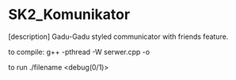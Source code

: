 # SK2_Komunikator
[description]
Gadu-Gadu styled communicator with friends feature.

to compile:
g++ -pthread -W serwer.cpp -o <filename>
  
to run
./filename <port> <userfile> <debug(0/1)>
